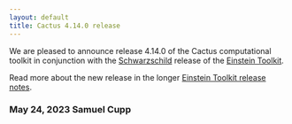 ```yaml
---
layout: default
title: Cactus 4.14.0 release
---
```

We are pleased to announce release 4.14.0 of the Cactus computational toolkit
in conjunction with the [Schwarzschild](https://en.wikipedia.org/wiki/Karl_Schwarzschild)
release of the
[Einstein Toolkit](https://einsteintoolkit.org).

Read more about the new release in the longer
[Einstein Toolkit release notes](https://einsteintoolkit.org/about/releases/ET_2023_05_announcement.html).

### May 24, 2023 Samuel Cupp

